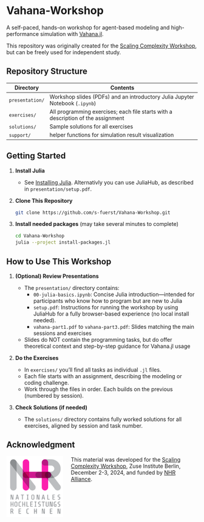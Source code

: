 # Vahana-Workshop

A self-paced, hands-on workshop for agent-based modeling and high-performance simulation with [Vahana.jl](https://github.com/s-fuerst/Vahana.jl).

This repository was originally created for the [Scaling Complexity Workshop](https://indico.kit.edu/event/4657/), but can be freely used for independent study.

## Repository Structure

| Directory       | Contents                                                                         |
|-----------------|----------------------------------------------------------------------------------|
| `presentation/` | Workshop slides (PDFs) and an introductory Julia Jupyter Notebook (`.ipynb`)     |
| `exercises/`    | All programming exercises; each file starts with a description of the assignment |
| `solutions/`    | Sample solutions for all exercises                                               |
| `support/`      | helper functions for simulation result visualization                             |

## Getting Started

1. **Install Julia**
    - See [Installing Julia](https://julialang.org/install/). Alternativly you can use JuliaHub, as described in `presentation/setup.pdf`.

2. **Clone This Repository**
    ```bash
    git clone https://github.com/s-fuerst/Vahana-Workshop.git
	```
	
3. **Install needed packages** (may take several minutes to complete)	
    ```bash
    cd Vahana-Workshop
	julia --project install-packages.jl
    ```

## How to Use This Workshop

1. **(Optional) Review Presentations**
    - The `presentation/` directory contains:
		- `00-julia-basics.ipynb`: Concise Julia introduction—intended for participants who know how to program but are new to Julia
        - `setup.pdf`: Instructions for running the workshop by using JuliaHub for a fully browser-based experience (no local install needed). 
        - `vahana-part1.pdf` to `vahana-part3.pdf`: Slides matching the main sessions and exercises
    - Slides do NOT contain the programming tasks, but do offer theoretical context and step-by-step guidance for Vahana.jl usage

2. **Do the Exercises**
    - In `exercises/` you’ll find all tasks as individual `.jl` files.
    - Each file starts with an assignment, describing the modeling or coding challenge.
    - Work through the files in order. Each builds on the previous (numbered by session).

3. **Check Solutions (if needed)**
    - The `solutions/` directory contains fully worked solutions for all exercises, aligned by session and task number. 


## Acknowledgment

<img src="./NHR-logo.png" alt="NHR Logo" width="150" align="left" style="margin-right: 20px;">

This material was developed for the [Scaling Complexity Workshop](https://indico.scc.kit.edu/event/3649/), Zuse Institute Berlin, December 2-3, 2024, and funded by [NHR Alliance](https://www.nhr-verein.de/en).

<br clear="left"/>
